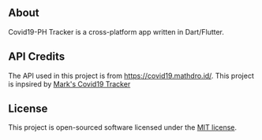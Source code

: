 ## About

Covid19-PH Tracker is a cross-platform app written in Dart/Flutter.

## API Credits

The API used in this project is from https://covid19.mathdro.id/. This project is inpsired by [Mark's Covid19 Tracker](https://github.com/markanthonyuy/covid-19-ph)

## License

This project is open-sourced software licensed under the [MIT license](https://opensource.org/licenses/MIT).
